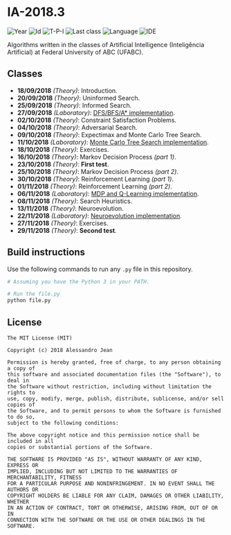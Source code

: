 # IA-2018.3
![Year][year] ![Id][id] ![T-P-I][tpi] ![Last class][last-class]
![Language][language] ![IDE][ide]

Algorithms written in the classes of Artificial Intelligence
(Inteligência Artificial) at Federal University of ABC (UFABC).

[year]: https://img.shields.io/badge/year-2018.3-blue.svg?style=flat-square
[id]: https://img.shields.io/badge/id-MCTA014--13-yellowgreen.svg?style=flat-square
[tpi]: https://img.shields.io/badge/T--P--I-3--1--4-lightgrey.svg?style=flat-square
[last-class]: https://img.shields.io/badge/last_class-2018.11.29-green.svg?style=flat-square
[language]: https://img.shields.io/badge/language-Python-yellow.svg?style=flat-square
[ide]: https://img.shields.io/badge/IDE-VSCode-orange.svg?style=flat-square

## Classes

- **18/09/2018** *(Theory)*: Introduction.
- **20/09/2018** *(Theory)*: Uninformed Search.
- **25/09/2018** *(Theory)*: Informed Search.
- **27/09/2018** *(Laboratory)*: [DFS/BFS/A* implementation].
- **02/10/2018** *(Theory)*: Constraint Satisfaction Problems.
- **04/10/2018** *(Theory)*: Adversarial Search.
- **09/10/2018** *(Theory)*: Expectimax and Monte Carlo Tree Search.
- **11/10/2018** *(Laboratory)*: [Monte Carlo Tree Search implementation].
- **18/10/2018** *(Theory)*: Exercises.
- **16/10/2018** *(Theory)*: Markov Decision Process *(part 1)*.
- **23/10/2018** *(Theory)*: **First test**.
- **25/10/2018** *(Theory)*: Markov Decision Process *(part 2)*.
- **30/10/2018** *(Theory)*: Reinforcement Learning *(part 1)*.
- **01/11/2018** *(Theory)*: Reinforcement Learning *(part 2)*.
- **06/11/2018** *(Laboratory)*: [MDP and Q-Learning implementation].
- **08/11/2018** *(Theory)*: Search Heuristics.
- **13/11/2018** *(Theory)*: Neuroevolution.
- **22/11/2018** *(Laboratory)*: [Neuroevolution implementation].
- **27/11/2018** *(Theory)*: Exercises.
- **29/11/2018** *(Theory)*: **Second test**.

[DFS/BFS/A* implementation]: classes/laboratory/2018.09.27/
[Monte Carlo Tree Search implementation]: classes/laboratory/2018.10.11/
[MDP and Q-Learning implementation]: classes/laboratory/2018.06.11/
[Neuroevolution implementation]: classes/laboratory/2018.11.22/

## Build instructions

Use the following commands to run any `.py` file in this repository.

```bash
# Assuming you have the Python 3 in your PATH.

# Run the file.py
python file.py
```

## License

    The MIT License (MIT)

    Copyright (c) 2018 Alessandro Jean

    Permission is hereby granted, free of charge, to any person obtaining a copy of
    this software and associated documentation files (the "Software"), to deal in
    the Software without restriction, including without limitation the rights to
    use, copy, modify, merge, publish, distribute, sublicense, and/or sell copies of
    the Software, and to permit persons to whom the Software is furnished to do so,
    subject to the following conditions:
    
    The above copyright notice and this permission notice shall be included in all
    copies or substantial portions of the Software.

    THE SOFTWARE IS PROVIDED "AS IS", WITHOUT WARRANTY OF ANY KIND, EXPRESS OR
    IMPLIED, INCLUDING BUT NOT LIMITED TO THE WARRANTIES OF MERCHANTABILITY, FITNESS
    FOR A PARTICULAR PURPOSE AND NONINFRINGEMENT. IN NO EVENT SHALL THE AUTHORS OR
    COPYRIGHT HOLDERS BE LIABLE FOR ANY CLAIM, DAMAGES OR OTHER LIABILITY, WHETHER
    IN AN ACTION OF CONTRACT, TORT OR OTHERWISE, ARISING FROM, OUT OF OR IN
    CONNECTION WITH THE SOFTWARE OR THE USE OR OTHER DEALINGS IN THE SOFTWARE.